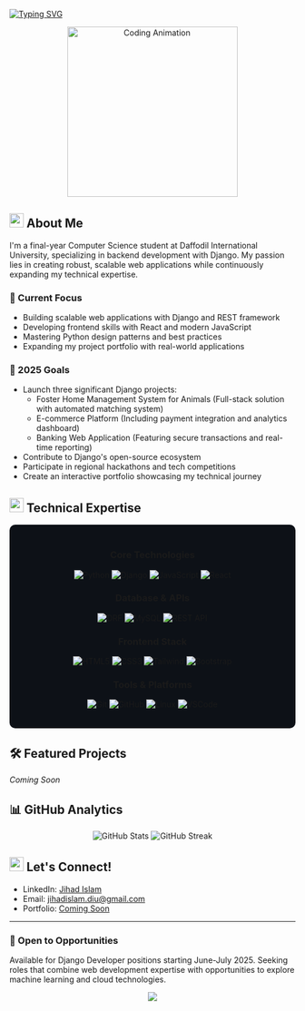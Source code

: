 [![Typing SVG](https://readme-typing-svg.herokuapp.com?font=Inter&weight=600&size=28&duration=4000&pause=1000&color=FFFFFF&width=635&lines=Hi+there!+I%27m+Jihad+Islam+%F0%9F%91%8B;Django+Developer+%7C+Problem+Solver+%7C+CS+Student)](https://git.io/typing-svg)

<div align="center">
  <img src="https://media.giphy.com/media/f3iwJFOVOwuy7K6FFw/giphy.gif" width="300px" alt="Coding Animation">
</div>

## <img src="https://media.giphy.com/media/iY8CRBdQXODJSCERIr/giphy.gif" width="25"> About Me

I'm a final-year Computer Science student at Daffodil International University, specializing in backend development with Django. My passion lies in creating robust, scalable web applications while continuously expanding my technical expertise.

### 🔭 Current Focus

- Building scalable web applications with Django and REST framework
- Developing frontend skills with React and modern JavaScript
- Mastering Python design patterns and best practices
- Expanding my project portfolio with real-world applications

### 🎯 2025 Goals

- Launch three significant Django projects:
  - Foster Home Management System for Animals (Full-stack solution with automated matching system)
  - E-commerce Platform (Including payment integration and analytics dashboard)
  - Banking Web Application (Featuring secure transactions and real-time reporting)
- Contribute to Django's open-source ecosystem
- Participate in regional hackathons and tech competitions
- Create an interactive portfolio showcasing my technical journey

## <img src="https://media2.giphy.com/media/QssGEmpkyEOhBCb7e1/giphy.gif?cid=ecf05e47a0n3gi1bfqntqmob8g9aid1oyj2wr3ds3mg700bl&rid=giphy.gif" width="25"> Technical Expertise
<div align="center">

<div style="background-color: #0d1117; padding: 20px; border-radius: 10px;">

### Core Technologies
![Python](https://img.shields.io/badge/Python-FFD43B?style=for-the-badge&logo=python&logoColor=306998)
![Django](https://img.shields.io/badge/Django-092E20?style=for-the-badge&logo=django&logoColor=white)
![JavaScript](https://img.shields.io/badge/JavaScript-323330?style=for-the-badge&logo=javascript&logoColor=F7DF1E)
![React](https://img.shields.io/badge/React-20232A?style=for-the-badge&logo=react&logoColor=61DAFB)

### Database & APIs
![DRF](https://img.shields.io/badge/DRF-092E20?style=for-the-badge&logo=django&logoColor=white)
![MySQL](https://img.shields.io/badge/MySQL-005C84?style=for-the-badge&logo=mysql&logoColor=white)
![REST API](https://img.shields.io/badge/REST_API-FF6C37?style=for-the-badge&logo=postman&logoColor=white)

### Frontend Stack
![HTML5](https://img.shields.io/badge/HTML5-E34F26?style=for-the-badge&logo=html5&logoColor=white)
![CSS3](https://img.shields.io/badge/CSS3-1572B6?style=for-the-badge&logo=css3&logoColor=white)
![Tailwind](https://img.shields.io/badge/Tailwind-38B2AC?style=for-the-badge&logo=tailwind-css&logoColor=white)
![Bootstrap](https://img.shields.io/badge/Bootstrap-563D7C?style=for-the-badge&logo=bootstrap&logoColor=white)

### Tools & Platforms
![Git](https://img.shields.io/badge/GIT-E44C30?style=for-the-badge&logo=git&logoColor=white)
![GitHub](https://img.shields.io/badge/GitHub-100000?style=for-the-badge&logo=github&logoColor=white)
![Linux](https://img.shields.io/badge/Linux-FCC624?style=for-the-badge&logo=linux&logoColor=black)
![VSCode](https://img.shields.io/badge/VSCode-0078D4?style=for-the-badge&logo=visual%20studio%20code&logoColor=white)

</div>
</div>

## 🛠️ Featured Projects
*Coming Soon*
<!-- Add 2-3 of your best projects here with brief descriptions and links -->

## 📊 GitHub Analytics

<div align="center">
  <img src="https://github-readme-stats.vercel.app/api?username=jihad-islam&show_icons=true&theme=tokyonight" alt="GitHub Stats" />
  <img src="https://github-readme-streak-stats.herokuapp.com/?user=jihad-islam&theme=tokyonight" alt="GitHub Streak" />
</div>

## <img src="https://media.giphy.com/media/hu9xj9UtxpoY3oytsh/giphy.gif" width="25"> Let's Connect!

- LinkedIn: [Jihad Islam](https://linkedin.com/in/jihad-islam07)
- Email: jihadislam.diu@gmail.com
- Portfolio: [Coming Soon]()

---

### 💼 Open to Opportunities
Available for Django Developer positions starting June-July 2025. Seeking roles that combine web development expertise with opportunities to explore machine learning and cloud technologies.

<div align="center">
    <img src="https://capsule-render.vercel.app/api?type=waving&color=gradient&height=100&width=100%&section=footer"/>
</div>
